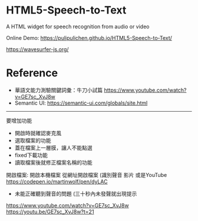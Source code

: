 # HTML5-Speech-to-Text
A HTML widget for speech recognition from audio or video

Online Demo: https://pulipulichen.github.io/HTML5-Speech-to-Text/

https://wavesurfer-js.org/

# Reference
- 華語文能力測驗關鍵詞彙：牛刀小試篇 https://www.youtube.com/watch?v=GE7sc_XvJ8w
- Semantic UI: https://semantic-ui.com/globals/site.html

-----------------

要增加功能
- 開啟時就確認麥克風
- 選取檔案的功能
- 蓋在檔案上一層膜，讓人不能點選
- fixed下載功能
- 讀取檔案後就修正檔案名稱的功能

開啟檔案:
開啟本機檔案
從網址開啟檔案 (識別聲音 影片 或是YouTube 
https://codepen.io/martinwolf/pen/dyLAC

- 未能正確聽到聲音的問題 (三十秒內未發聲就出現提示 

https://www.youtube.com/watch?v=GE7sc_XvJ8w
https://youtu.be/GE7sc_XvJ8w?t=21